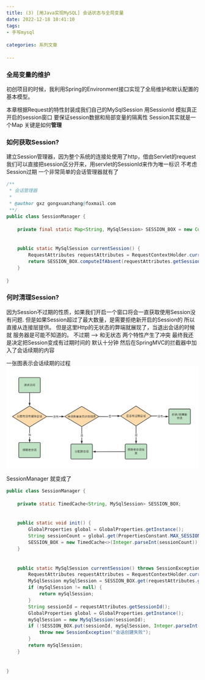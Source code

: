 ```yaml
---
title: (3) [用Java实现MySQL] 会话状态与全局变量
date: 2022-12-18 10:41:10
tags:
- 手写mysql

categories: 系列文章

---
```


### 全局变量的维护
初创项目的时候，我利用Spring的Environment接口实现了全局维护和默认配置的基本模型。

本章根据Request的特性封装成我们自己的MySqlSession
用SessionId 模拟真正开启的session窗口
要保证session数据和局部变量的隔离性
Session其实就是一个Map 关键是如何**管理**


### 如何获取Session?
建立Session管理器，因为整个系统的连接处使用了http，借由Servlet的request我们可以直接把session区分开来，用servlet的SessionId来作为唯一标识
不考虑Session过期
 一个非常简单的会话管理器就有了
```java
/**
 * 会话管理器
 *
 * @author gxz gongxuanzhang@foxmail.com
 **/
public class SessionManager {

    private final static Map<String, MySqlSession> SESSION_BOX = new ConcurrentHashMap<>();


    public static MySqlSession currentSession() {
        RequestAttributes requestAttributes = RequestContextHolder.currentRequestAttributes();
        return SESSION_BOX.computeIfAbsent(requestAttributes.getSessionId(), MySqlSession::new);
    }

}
```

### 何时清理Session?

因为Session不过期的性质，如果我们开启一个窗口将会一直获取使用Session没有问题.
但是如果Session超过了最大数量，是需要拒绝新开启的Session的
所以直接从连接层提供。
但是这里Http的无状态的弊端就展现了，当退出会话的时候就 服务器是可能不知道的。
不过期 --> 和无状态  两个特性产生了冲突
最终我还是决定把Session变成有过期时间的  默认十分钟 
然后在SpringMVC的拦截器中加入了会话续期的内容

一张图表示会话续期的过程
<img src="/images/mysql/session.png" alt="session"  />

SessionManager 就变成了
```java
public class SessionManager {

    private static TimedCache<String, MySqlSession> SESSION_BOX;


    public static void init() {
        GlobalProperties global = GlobalProperties.getInstance();
        String sessionCount = global.get(PropertiesConstant.MAX_SESSION_COUNT);
        SESSION_BOX = new TimedCache<>(Integer.parseInt(sessionCount));
    }


    public static MySqlSession currentSession() throws SessionException {
        RequestAttributes requestAttributes = RequestContextHolder.currentRequestAttributes();
        MySqlSession mySqlSession = SESSION_BOX.get(requestAttributes.getSessionId());
        if (mySqlSession != null) {
            return mySqlSession;
        }
        String sessionId = requestAttributes.getSessionId();
        GlobalProperties global = GlobalProperties.getInstance();
        mySqlSession = new MySqlSession(sessionId);
        if (!SESSION_BOX.put(sessionId, mySqlSession, Integer.parseInt(global.get(SESSION_DURATION)))) {
            throw new SessionException("会话创建失败");
        }
        return mySqlSession;
    }


}
```
